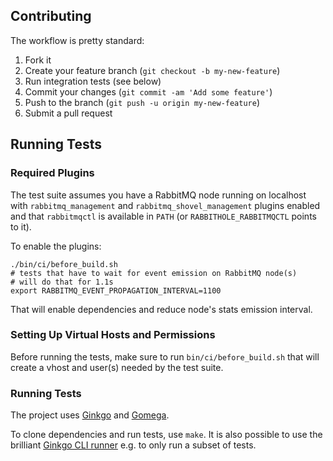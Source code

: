 ## Contributing

The workflow is pretty standard:

1. Fork it
2. Create your feature branch (`git checkout -b my-new-feature`)
3. Run integration tests (see below)
4. Commit your changes (`git commit -am 'Add some feature'`)
5. Push to the branch (`git push -u origin my-new-feature`)
6. Submit a pull request

## Running Tests

### Required Plugins

The test suite assumes you have a RabbitMQ node running on localhost with `rabbitmq_management` and
`rabbitmq_shovel_management` plugins enabled and that
`rabbitmqctl` is available in `PATH` (or `RABBITHOLE_RABBITMQCTL` points to it).

To enable the plugins:

``` shell
./bin/ci/before_build.sh
# tests that have to wait for event emission on RabbitMQ node(s)
# will do that for 1.1s
export RABBITMQ_EVENT_PROPAGATION_INTERVAL=1100
```

That will enable dependencies and reduce node's stats emission interval.

### Setting Up Virtual Hosts and Permissions

Before running the tests, make sure to run `bin/ci/before_build.sh` that will create a vhost and user(s) needed
by the test suite.

### Running Tests

The project uses [Ginkgo](http://onsi.github.io/ginkgo/) and [Gomega](https://github.com/onsi/gomega).

To clone dependencies and run tests, use `make`. It is also possible
to use the brilliant [Ginkgo CLI runner](http://onsi.github.io/ginkgo/#the-ginkgo-cli) e.g.
to only run a subset of tests.
